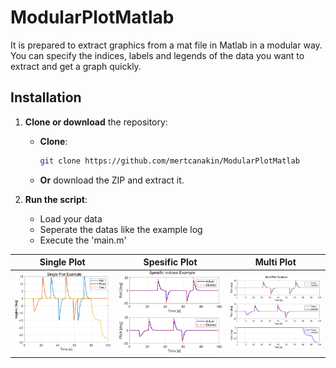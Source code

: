 # ModularPlotMatlab

It is prepared to extract graphics from a mat file in Matlab in a modular way. You can specify the indices, labels and legends of the data you want to extract and get a graph quickly.

## Installation  

1. **Clone or download** the repository:  
   - **Clone**:  
     ```bash
     git clone https://github.com/mertcanakin/ModularPlotMatlab
     ```  
   - **Or** download the ZIP and extract it.  

2. **Run the script**:  
   - Load your data
   - Seperate the datas like the example log
   - Execute the 'main.m'
   
| Single Plot | Spesific Plot | Multi Plot|
|--------------------------|--------------------------| --------------------|
| ![Single Plot](figures/SinglePlot.png) | ![Spesific Plot](figures/SpesificPlot.png) | ![Multi Plot](figures/MultiPlot.png) |

